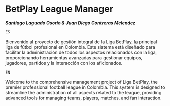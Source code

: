 # BetPlay League Manager

***Santiago Laguado Osorio & Juan Diego Contreras Melendez***

`ES`

Bienvenido al proyecto de gestión integral de la Liga BetPlay, la principal liga de fútbol profesional en Colombia. Este sistema está diseñado para facilitar la administración de todos los aspectos relacionados con la liga, proporcionando herramientas avanzadas para gestionar equipos, jugadores, partidos y la interacción con los aficionados.

`EN`

Welcome to the comprehensive management project of Liga BetPlay, the premier professional football league in Colombia. This system is designed to streamline the administration of all aspects related to the league, providing advanced tools for managing teams, players, matches, and fan interaction.